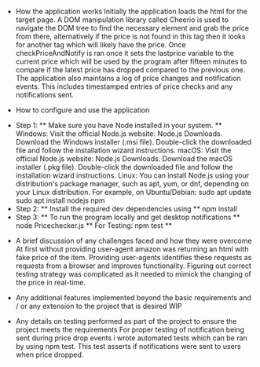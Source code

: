 - How the application works
  Initially the application loads the html for the target page. A DOM manipulation library called Cheerio is used to navigate the DOM tree to find the necessary element and grab the price from there, alternatively if the price is not found in this tag then it looks for another tag which will likely have the price. Once checkPriceAndNotify is ran once it sets the lastprice variable to the current price which will be used by the program after fifteen minutes to compare if the latest price has dropped compared to the previous one. The application also maintains a log of price changes and notification events. This includes timestamped entries of price checks and any notifications sent.

* How to configure and use the application

- Step 1: ** Make sure you have Node installed in your system. **
  Windows:
  Visit the official Node.js website: Node.js Downloads.
  Download the Windows installer (.msi file).
  Double-click the downloaded file and follow the installation wizard instructions.
  macOS:
  Visit the official Node.js website: Node.js Downloads.
  Download the macOS installer (.pkg file).
  Double-click the downloaded file and follow the installation wizard instructions.
  Linux:
  You can install Node.js using your distribution's package manager, such as apt, yum, or dnf, depending on your Linux distribution. For example, on Ubuntu/Debian:
  sudo apt update
  sudo apt install nodejs npm
- Step 2: ** Install the required dev dependencies using **
  npm install
- Step 3: ** To run the program locally and get desktop notifications **
  node Pricechecker.js
  ** For Testing: npm test **

* A brief discussion of any challenges faced and how they were overcome
  At first without providing user-agent amazon was returning an html with fake price of the item. Providing user-agents identifies these requests as requests from a browser and improves functionality. Figuring out correct testing strategy was complicated as it needed to mimick the changing of the price in real-time.

* Any additional features implemented beyond the basic requirements and / or any extension to the project that is desired
  WIP

* Any details on testing performed as part of the project to ensure the project meets the requirements
  For proper testing of notification being sent during price drop events i wrote automated tests which can be ran by using npm test. This test asserts if notifications were sent to users when price dropped.
